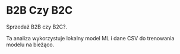 # B2B Czy B2C

Sprzedaż B2B czy B2C?.

Ta analiza wykorzystuje lokalny model ML i dane CSV do trenowania modelu na bieżąco.